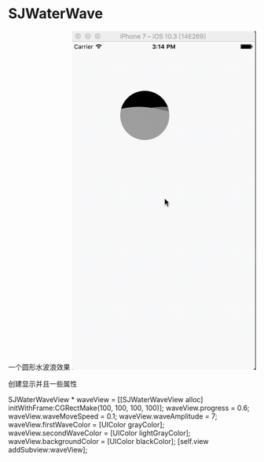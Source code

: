 # SJWaterWave

一个圆形水波浪效果
![image](https://github.com/sunsunsunJunn/SJWaterWave/blob/master/waterWave.gif) 

创建显示并且一些属性

SJWaterWaveView * waveView = [[SJWaterWaveView alloc] initWithFrame:CGRectMake(100, 100, 100, 100)];
waveView.progress = 0.6;
waveView.waveMoveSpeed = 0.1;
waveView.waveAmplitude = 7;
waveView.firstWaveColor = [UIColor grayColor];
waveView.secondWaveColor = [UIColor lightGrayColor];
waveView.backgroundColor = [UIColor blackColor];
[self.view addSubview:waveView];
